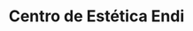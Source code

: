 ---
title: "Centro de Estética Endi"
url: /valle-de-trapaga-trapagaran/centro-de-estetica-endi/
shop: cosméticos
---